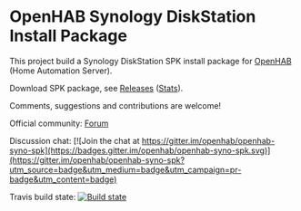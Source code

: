 # OpenHAB Synology DiskStation Install Package

This project build a Synology DiskStation SPK install package for [OpenHAB](http://openhab.org) (Home Automation Server).

Download SPK package, see [Releases](https://github.com/openhab/openhab-syno-spk/releases) ([Stats](http://www.somsubhra.com/github-release-stats/?username=openhab&repository=openhab-syno-spk)).

Comments, suggestions and contributions are welcome!

Official community: [Forum](https://community.openhab.org/t/synology-diskstation/1446)

Discussion chat: [![Join the chat at https://gitter.im/openhab/openhab-syno-spk](https://badges.gitter.im/openhab/openhab-syno-spk.svg)](https://gitter.im/openhab/openhab-syno-spk?utm_source=badge&utm_medium=badge&utm_campaign=pr-badge&utm_content=badge)

Travis build state: [![Build state](https://travis-ci.org/openhab/openhab-syno-spk.svg?branch=master)](https://travis-ci.org/openhab/openhab-syno-spk)
